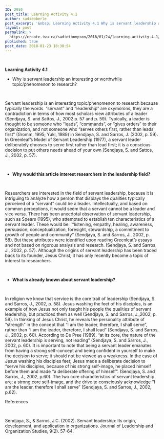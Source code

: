 ```yaml
---
ID: 2950
post_title: Learning Activity 4.1
author: sadieoberle
post_excerpt: '&nbsp; Learning Activity 4.1 Why is servant leadership an interesting or worthwhile topic/phenomenon to research? &nbsp; Servant leadership is an interesting topic/phenomenon to research because typically the words &nbsp;&ldquo;servant&rdquo; and &ldquo;leadership&rdquo; are oxymorons, they are a contradiction in terms of how most scholars view attributes of a leader (Sendjaya, S. and Sattos, J., 2002 p. &hellip; <p><a href="https://create.twu.ca/sadiethompson/2018/01/24/learning-activity-4-1/">Continue reading<span> "Learning Activity 4.1"</span></a></p>'
layout: post
permalink: >
  https://create.twu.ca/sadiethompson/2018/01/24/learning-activity-4-1/
published: true
post_date: 2018-01-23 18:30:54
---
```

<p>&nbsp;</p>
<p><strong>Learning Activity 4.1</strong></p>
<ul>
<li>Why is servant leadership an interesting or worthwhile topic/phenomenon to research?</li>
</ul>
<p>&nbsp;</p>
<p><span style="font-weight: 400">Servant leadership is an interesting topic/phenomenon to research because typically the words  “servant” and “leadership” are oxymorons, they are a contradiction in terms of how most scholars view attributes of a leader (Sendjaya, S. and Sattos, J., 2002 p. 57 and p. 59). Typically, a leader is thought to be someone who “leads”, “commands”, or “gives orders” to their organization, and not someone who “serves others first, rather than leads first” (Gromm, 1995; Yukl, 1989) in Sendjaya, S. and Sarros, J. (2002, p. 59). In Greenleaf’s Model of Servant Leadership (1977), a servant leader deliberately chooses to serve first rather than lead first; it is a conscious decision to put others needs ahead of your own (Sendjaya, S. and Sattos, J., 2002, p. 57).</span></p>
<p>&nbsp;</p>
<ul>
<li><b>Why would this article interest researchers in the leadership field?</b></li>
</ul>
<p>&nbsp;</p>
<p><span style="font-weight: 400">Researchers are interested in the field of servant leadership, because it is intriguing to analyze how a person that displays the qualities typically perceived of a “servant” could be a leader. Intellectually, and based on common perceptions, it would seem that a servant cannot be a leader and vice versa. There has been anecdotal observation of servant leadership, such as Spears (1995), who attempted to establish ten characteristics of a servant leader. These would be:  “listening, empathy, healing, awareness, persuasion, conceptualization, foresight, stewardship, a commitment to growth of people and community” (Sendjaya, S. and Sarros, J., 2002, p. 58). But these attributes were identified upon reading Greenleaf’s essays and not based on rigorous analysis and research. (Sendjaya, S. and Sarros, J., 2002, p. 57). Although the origins of servant leadership has been traced back to its founder, Jesus Christ, it has only recently become a topic of interest to researchers.    </span></p>
<p>&nbsp;</p>
<ul>
<li><b>What is already known about servant leadership?</b></li>
</ul>
<p>&nbsp;</p>
<p><span style="font-weight: 400">In religion we know that service is the core trait of leadership (Sendjaya, S. and Sarros, J., 2002, p. 58). Jesus washing the feet of his disciples, is an example of how Jesus not only taught his people the qualities of servant leadership, but practiced them as well (Sendjaya, S. and Sarros, J.,2002, p. 59). In thinking of Jesus Christ, he reveals the personality attribute of “strength” in the concept that “I am the leader, therefore, I shall serve”, rather than “I am the leader, therefore, I shall lead” (Sendjaya, S. and Sarros, J., 2002, p. 60). According to De Pree (1989), “at its core, the nature of the servant leadership is serving, not leading” (Sendjaya, S. and Sarros, J., 2002, p. 60). It is important to note that being a servant leader emanates from having a strong self-concept and being confident in yourself to make the decision to serve; it should not be viewed as a weakness. In the case of Jesus washing his disciples feet; Jesus made a deliberate decision to “serve his disciples, because of his strong self-image, he placed himself before them and made “a deliberate offering of himself”. (Sendjaya, S. and Sarros, J., 2002, p.60). The two core characteristics of servant leadership are: a strong core self-image, and the drive to consciously acknowledge “I am the leader, therefore I shall serve” (Sendjaya, S. and Sarros, J., 2002, p.62).</span></p>
<p><span style="font-weight: 400">References</span></p>
<p>&nbsp;</p>
<p><span style="font-weight: 400">Sendjaya, S., &amp; Sarros, J.C. (2002). Servant leadership: Its origin, development, and application in organizations. Journal of Leadership and Organization Studies, 9(2). 57-64.</span></p>